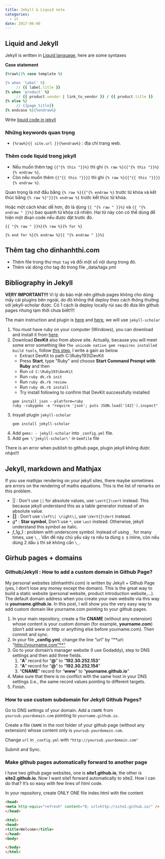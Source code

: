 ```yaml
---
title: Jekyll & Liquid note
categories:
  - it
date: 2017-06-06
---
```


## Liquid and Jekyll

Jekyll is written in [Liquid language](https://help.shopify.com/themes/liquid), here are some syntaxes

**Case statement**

~~~ ruby
{%raw%}{% case template %}

{% when 'label' %}
     // {{ label.title }}
{% when 'product' %}
     // {{ product.vendor | link_to_vendor }} / {{ product.title }}
{% else %}
     // {{page_title}}
{% endcase %}{%endraw%}
~~~

Write [liquid code in jekyll](http://stackoverflow.com/questions/3426182/how-to-escape-liquid-template-tags)

### Những keywords quan trọng

- `{%raw%}{{ site.url }}{%endraw%}` : địa chỉ trang web.

### Thêm code liquid trong jekyll

- Nếu muốn thêm tag `{{"{% this "}}%}` thì ghi `{% raw %}{{"{% this "}}%}{% endraw %}`.
- Còn nếu muốn thêm `{{"{{ this "}}}}` thì ghi `{% raw %}{{"{{ this "}}}}{% endraw %}`.

Quan trọng là mở đầu bằng `{% raw %}{{"{% endraw %}` trước từ khóa và kết thúc bằng `{% raw %}"}}{% endraw %}` trước kết thúc từ khóa.

Hoặc một cách khác dễ hơn, đó là dùng `{{ "{% raw " }}%}` và `{{ "{% endraw " }}%}` bao quanh từ khóa cầ nhiện. Hai từ này còn có thể dùng để hiện một đoạn code nếu được đặt trước đó.

~~~
{{ "{% raw " }}%}{% raw %}{% for %}

{% end for %}{% endraw %}{{ "{% endraw " }}%}
~~~

## Thêm tag cho dinhanhthi.com

- Thêm file trong thư mục `tag` và đổi một số nội dung trong đó.
- Thêm vài dòng cho tag đó trong file _data/tags.yml

## Bibliography in Jekyll

**VERY IMPORTANT!!!** Vì lý do bảo mật nên github pages không cho dùng mấy cái plugins bên ngoài, do đó không thể deploy theo cách thông thường với jekyll-scholar được. Có 1 cách là deploy locally rùi sau đó đưa lên github pages nhưng tạm thời chưa biết!!!!

The main instruction and plugin is [here](https://github.com/inukshuk/jekyll-scholar) and [here](https://pages.lip6.fr/Pascal.Poizat/blog/posts/2016/02/01/jekyll-and-bibtex/), we will use `jekyll-scholar`

1. You must have ruby on your computer (Windows), you can download and install it from [here](https://rubyinstaller.org/).
2. Download **DevKit** also from above site. Actually, because you will meet some error something like `The unicode native gem requires installed build tools`, follow [this step](https://stackoverflow.com/questions/8100891/the-json-native-gem-requires-installed-build-tools), I write a gain as below.
	- Extract DevKit to path C:\Ruby193\DevKit
	- Press **Start**, type "Ruby" and choose **Start Command Prompt with Ruby** and then
	- Run `cd C:\Ruby193\DevKit`
	- Run `ruby dk.rb init`
	- Run `ruby dk.rb review`
	- Run `ruby dk.rb install`
	- Try install following to confirm that DevKit successfully installed
	~~~
	gem install json --platform=ruby
	ruby -rubygems -e "require 'json'; puts JSON.load('[42]').inspect"
    ~~~
3. Insyall plugin `jekyll-scholar`
	~~~
    gem install jekyll-scholar
    ~~~
4. Add `gems: - jekyll-scholar` into `_config.yml` file.
5. Add `gem \'jekyll-scholar\'` in `Gemfile` file

There is an error when publish to github page, plugin jekyll không được nhận!!!

## Jekyll, markdown and Mathjax

If you use mathjax rendering on your jekyll sites, there maybe sometimes are errors on the rendering of maths equations. This is the list of remarks on this problem.

- $\vert \vert$ : Don't use `||` for absolute values, use `\vert{}\vert` instead. This because jekyll understand this as a table generator instead of an absolute value.
- $\Vert \Vert$ : Don't use `\left\| \right\|`, use `\Vert{}\Vert` instead.
- $g\ast$ : **Star symbol**, Don't use `*`, use `\ast` instead. Otherwise, jekyll understand this symbol as italic.
- $f\_1 g\_1$ : problem with underscore symbol. Instead of using `_` for many times, use `\_`. Vấn đề này chủ yếu xảy ra nếu ta dùng `$ $` inline, còn nếu dùng 2 dấu `$` thì sẽ không cần `\_`.

## Girhub pages + domains

### Github/Jekyll : How to add a custom domain in Github Page?

My personal websites (dinhanhthi.com) is written by Jekyll + Github Page (yes, I don’t lose any money except the domain). This is the great way to build a static website (personal website, product introduction website,…). The default domain address when you create your own website via this way is **yourname.github.io**. In this post, I will show you the very easy way to add custom domain like yourname.com pointing to your github pages.

1. In your main repository, create a file **CNAME** (without any extension) whose content is your custom domain (for example, **yourname.com**) (don’t add www or http or anything else before yourname.com). Then commit and sync.
2. In your file **_config.yml**, change the line “url” by “**url: “http://yourname.com”**“
3. Go to your domain’s manager website (I use Godaddy), step to DNS settings and then add three fields.
   1. “**A**” record for “**@**” to “**192.30.252.153**“
   2. “**A**” record for “**@**” to “**192.30.252.154**“
   3. “**CNAME**” record for “**www**” to “**yourname.github.io**“
4. Make sure that there is no conflict with the same host in your DNS settings (i.e., the same record values pointing to different targets.
5. Finish.

### How to use custom subdomain for Jekyll Github Pages?

Go to DNS settings of your domain. Add a `CNAME` from `yoursub.yourdomain.com` pointing to `yourname.github.io`.

Create a file `CNAME` in the root folder of your github page (without any extension) whose content only is `yoursub.yourdomain.com`.

Change `url` in `_config.yml` with `"http://yoursub.yourdomain.com"`

Submit and Sync.

### Make github pages automatically forward to another page

I have two github page websites, one is **site1.github.io**, the other is **site2.github.io**. Now I want site1 forward automatically to site2. How I can do that? It’s so easy with few lines of html code.

In your repository, create ONLY ONE file index.html with the content

~~~ html
<head>
<meta http-equiv="refresh" content="0; url=http://site2.github.io/" />
</head>

<html>
<head>
<title>Welcome</title>
</head>
<body>

</body>
</html>
~~~

